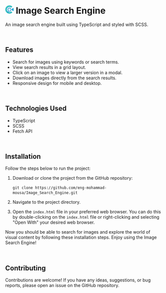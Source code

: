 <h1><img src="img/logo.png" alt="logo" width="27" height="27"> Image Search Engine</h1>

An image search engine built using TypeScript and styled with SCSS. 

<br>

## Features

- Search for images using keywords or search terms.
- View search results in a grid layout.
- Click on an image to view a larger version in a modal.
- Download images directly from the search results.
- Responsive design for mobile and desktop.

<br>

## Technologies Used

- TypeScript
- SCSS
- Fetch API


<br>

## Installation

Follow the steps below to run the project:

1. Download or clone the project from the GitHub repository:
   ```
   git clone https://github.com/eng-mohammad-mousa/Image_Search_Engine.git
   ```
2. Navigate to the project directory.

3. Open the `index.html` file in your preferred web browser. You can do this by double-clicking on the `index.html` file or right-clicking and selecting "Open With" your desired web browser.

Now you should be able to search for images and explore the world of visual content by following these installation steps. Enjoy using the Image Search Engine!

<br>

## Contributing

Contributions are welcome! If you have any ideas, suggestions, or bug reports, please open an issue on the GitHub repository.

